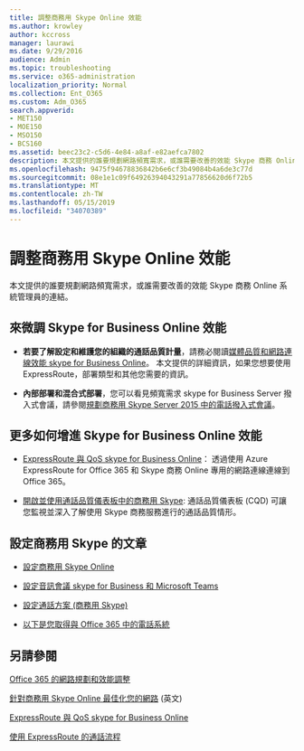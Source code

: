 ```yaml
---
title: 調整商務用 Skype Online 效能
ms.author: krowley
author: kccross
manager: laurawi
ms.date: 9/29/2016
audience: Admin
ms.topic: troubleshooting
ms.service: o365-administration
localization_priority: Normal
ms.collection: Ent_O365
ms.custom: Adm_O365
search.appverid:
- MET150
- MOE150
- MSO150
- BCS160
ms.assetid: beec23c2-c5d6-4e84-a8af-e82aefca7802
description: 本文提供的誰要規劃網路頻寬需求，或誰需要改善的效能 Skype 商務 Online 系統管理員的連結。
ms.openlocfilehash: 9475f94678836842b6e6cf3b49084b4a6de3c77d
ms.sourcegitcommit: 08e1e1c09f64926394043291a77856620d6f72b5
ms.translationtype: MT
ms.contentlocale: zh-TW
ms.lasthandoff: 05/15/2019
ms.locfileid: "34070389"
---
```

# <a name="tune-skype-for-business-online-performance"></a>調整商務用 Skype Online 效能

本文提供的誰要規劃網路頻寬需求，或誰需要改善的效能 Skype 商務 Online 系統管理員的連結。 
  
## <a name="fine-tuning-skype-for-business-online-performance"></a>來微調 Skype for Business Online 效能

- **若要了解設定和維護您的組織的通話品質計量**，請務必閱讀[媒體品質和網路連線效能 skype for Business Online](https://docs.microsoft.com/skypeforbusiness/optimizing-your-network/media-quality-and-network-connectivity-performance)。 本文提供的詳細資訊，如果您想要使用 ExpressRoute，部署類型和其他您需要的資訊。
    
- **內部部署和混合式部署**，您可以看見頻寬需求 skype for Business Server 撥入式會議，請參閱[規劃商務用 Skype Server 2015 中的電話撥入式會議](https://docs.microsoft.com/skypeforbusiness/plan-your-deployment/conferencing/dial-in-conferencing)。
    
## <a name="more-ways-to-improve-skype-for-business-online-performance"></a>更多如何增進 Skype for Business Online 效能

- [ExpressRoute 與 QoS skype for Business Online](https://docs.microsoft.com/skypeforbusiness/optimizing-your-network/expressroute-and-qos-in-skype-for-business-online)： 透過使用 Azure ExpressRoute for Office 365 和 Skype 商務 Online 專用的網路連線連線到 Office 365。 
    
- [開啟並使用通話品質儀表板中的商務用 Skype](https://docs.microsoft.com/SkypeForBusiness/using-call-quality-in-your-organization/turning-on-and-using-call-quality-dashboard): 通話品質儀表板 (CQD) 可讓您監視並深入了解使用 Skype 商務服務進行的通話品質情形。 
    
## <a name="articles-on-setting-up-skype-for-business-online"></a>設定商務用 Skype 的文章

- [設定商務用 Skype Online](https://docs.microsoft.com/skypeforbusiness/set-up-skype-for-business-online/set-up-skype-for-business-online)
    
- [設定音訊會議 skype for Business 和 Microsoft Teams](https://docs.microsoft.com/skypeforbusiness/audio-conferencing-in-office-365/set-up-audio-conferencing)
    
- [設定通話方案 (商務用 Skype)](https://docs.microsoft.com/SkypeForBusiness/what-are-calling-plans-in-office-365/set-up-calling-plans)
    
- [以下是您取得與 Office 365 中的電話系統](https://docs.microsoft.com/skypeforbusiness/what-is-phone-system-in-office-365/here-s-what-you-get-with-phone-system)
    
## <a name="see-also"></a>另請參閱

[Office 365 的網路規劃和效能調整](network-planning-and-performance.md)
  
[針對商務用 Skype Online 最佳化您的網路](https://docs.microsoft.com/skypeforbusiness/optimizing-your-network/optimizing-your-network) (英文)
  
[ExpressRoute 與 QoS skype for Business Online](https://docs.microsoft.com/skypeforbusiness/optimizing-your-network/expressroute-and-qos-in-skype-for-business-online)
  
[使用 ExpressRoute 的通話流程](https://docs.microsoft.com/skypeforbusiness/optimizing-your-network/call-flow-using-expressroute)

